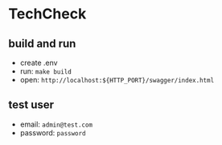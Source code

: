 # TechCheck

## build and run
 - create .env 
 - run: `make build`
 - open: `http://localhost:${HTTP_PORT}/swagger/index.html`

## test user
 - email: `admin@test.com`
 - password: `password`